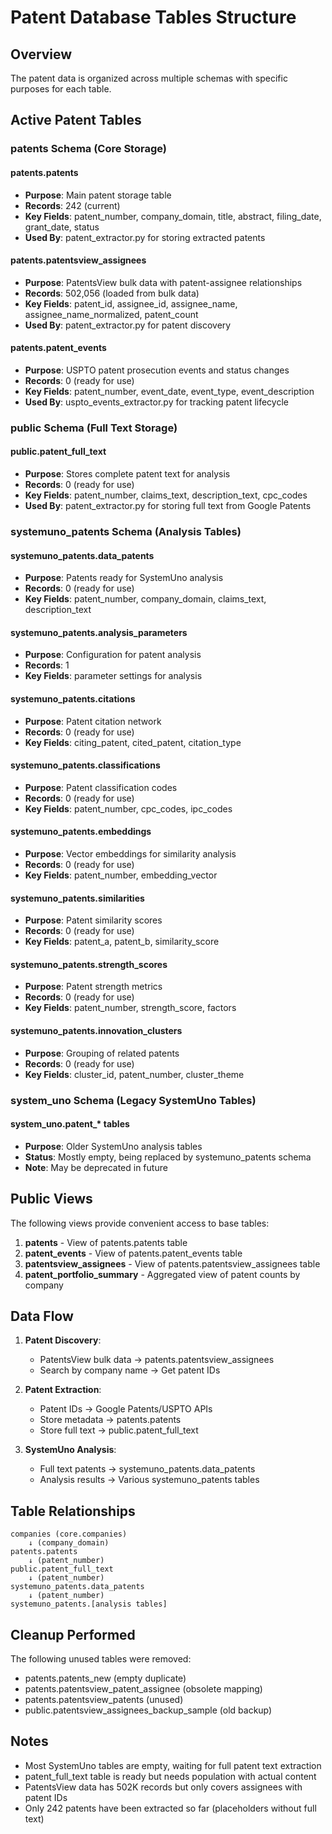 # Patent Database Tables Structure

## Overview
The patent data is organized across multiple schemas with specific purposes for each table.

## Active Patent Tables

### patents Schema (Core Storage)

#### patents.patents
- **Purpose**: Main patent storage table
- **Records**: 242 (current)
- **Key Fields**: patent_number, company_domain, title, abstract, filing_date, grant_date, status
- **Used By**: patent_extractor.py for storing extracted patents

#### patents.patentsview_assignees  
- **Purpose**: PatentsView bulk data with patent-assignee relationships
- **Records**: 502,056 (loaded from bulk data)
- **Key Fields**: patent_id, assignee_id, assignee_name, assignee_name_normalized, patent_count
- **Used By**: patent_extractor.py for patent discovery

#### patents.patent_events
- **Purpose**: USPTO patent prosecution events and status changes
- **Records**: 0 (ready for use)
- **Key Fields**: patent_number, event_date, event_type, event_description
- **Used By**: uspto_events_extractor.py for tracking patent lifecycle

### public Schema (Full Text Storage)

#### public.patent_full_text
- **Purpose**: Stores complete patent text for analysis
- **Records**: 0 (ready for use)
- **Key Fields**: patent_number, claims_text, description_text, cpc_codes
- **Used By**: patent_extractor.py for storing full text from Google Patents

### systemuno_patents Schema (Analysis Tables)

#### systemuno_patents.data_patents
- **Purpose**: Patents ready for SystemUno analysis
- **Records**: 0 (ready for use)
- **Key Fields**: patent_number, company_domain, claims_text, description_text

#### systemuno_patents.analysis_parameters
- **Purpose**: Configuration for patent analysis
- **Records**: 1
- **Key Fields**: parameter settings for analysis

#### systemuno_patents.citations
- **Purpose**: Patent citation network
- **Records**: 0 (ready for use)
- **Key Fields**: citing_patent, cited_patent, citation_type

#### systemuno_patents.classifications
- **Purpose**: Patent classification codes
- **Records**: 0 (ready for use)
- **Key Fields**: patent_number, cpc_codes, ipc_codes

#### systemuno_patents.embeddings
- **Purpose**: Vector embeddings for similarity analysis
- **Records**: 0 (ready for use)
- **Key Fields**: patent_number, embedding_vector

#### systemuno_patents.similarities
- **Purpose**: Patent similarity scores
- **Records**: 0 (ready for use)
- **Key Fields**: patent_a, patent_b, similarity_score

#### systemuno_patents.strength_scores
- **Purpose**: Patent strength metrics
- **Records**: 0 (ready for use)
- **Key Fields**: patent_number, strength_score, factors

#### systemuno_patents.innovation_clusters
- **Purpose**: Grouping of related patents
- **Records**: 0 (ready for use)
- **Key Fields**: cluster_id, patent_number, cluster_theme

### system_uno Schema (Legacy SystemUno Tables)

#### system_uno.patent_* tables
- **Purpose**: Older SystemUno analysis tables
- **Status**: Mostly empty, being replaced by systemuno_patents schema
- **Note**: May be deprecated in future

## Public Views

The following views provide convenient access to base tables:

1. **patents** - View of patents.patents table
2. **patent_events** - View of patents.patent_events table
3. **patentsview_assignees** - View of patents.patentsview_assignees table
4. **patent_portfolio_summary** - Aggregated view of patent counts by company

## Data Flow

1. **Patent Discovery**: 
   - PatentsView bulk data → patents.patentsview_assignees
   - Search by company name → Get patent IDs

2. **Patent Extraction**:
   - Patent IDs → Google Patents/USPTO APIs
   - Store metadata → patents.patents
   - Store full text → public.patent_full_text

3. **SystemUno Analysis**:
   - Full text patents → systemuno_patents.data_patents
   - Analysis results → Various systemuno_patents tables

## Table Relationships

```
companies (core.companies)
    ↓ (company_domain)
patents.patents
    ↓ (patent_number)
public.patent_full_text
    ↓ (patent_number)
systemuno_patents.data_patents
    ↓ (patent_number)
systemuno_patents.[analysis tables]
```

## Cleanup Performed

The following unused tables were removed:
- patents.patents_new (empty duplicate)
- patents.patentsview_patent_assignee (obsolete mapping)
- patents.patentsview_patents (unused)
- public.patentsview_assignees_backup_sample (old backup)

## Notes

- Most SystemUno tables are empty, waiting for full patent text extraction
- patent_full_text table is ready but needs population with actual content
- PatentsView data has 502K records but only covers assignees with patent IDs
- Only 242 patents have been extracted so far (placeholders without full text)